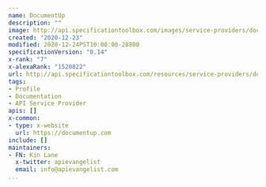 ```yaml
---
name: DocumentUp
description: ""
image: http://api.specificationtoolbox.com/images/service-providers/documentup.jpg
created: "2020-12-23"
modified: 2020-12-24PST10:00:00-28800
specificationVersion: "0.14"
x-rank: "7"
x-alexaRank: "1520822"
url: http://api.specificationtoolbox.com/resources/service-providers/documentup/
tags:
- Profile
- Documentation
- API Service Provider
apis: []
x-common:
- type: x-website
  url: https://documentup.com
include: []
maintainers:
- FN: Kin Lane
  x-twitter: apievangelist
  email: info@apievangelist.com
...
```


